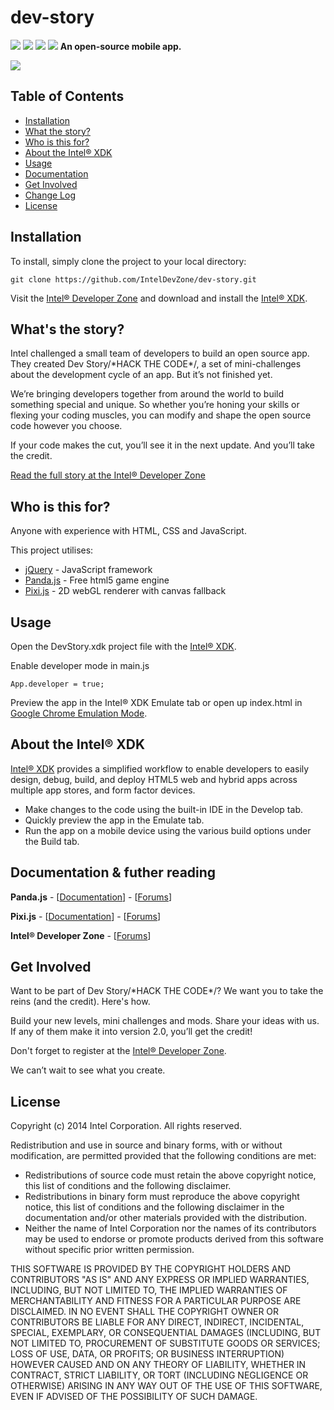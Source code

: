 dev-story
=========
![](https://github.com/IntelDevZone/dev-story/blob/master/creative/splash.jpg)
![](https://github.com/IntelDevZone/dev-story/blob/master/creative/screenshot1.jpg)
![](https://github.com/IntelDevZone/dev-story/blob/master/creative/screenshot2.jpg)
![](https://github.com/IntelDevZone/dev-story/blob/master/creative/screenshot3.jpg)
**An open-source mobile app.**

[![](https://github.com/IntelDevZone/dev-story/blob/master/creative/en_generic_rgb_wo_45.png)](https://play.google.com/store/apps/details?id=com.intel.hackthecode)

Table of Contents
-----------------  
- [Installation](#installation)
- [What the story?](#whats-the-story)
- [Who is this for?](#who-is-this-for)
- [About the Intel® XDK](#about-the-intel-xdk)
- [Usage](#usage)
- [Documentation](#documentation)
- [Get Involved](#get-involved)
- [Change Log](#change-log)
- [License](#license)

Installation
------------
To install, simply clone the project to your local directory:

	git clone https://github.com/IntelDevZone/dev-story.git

Visit the [Intel® Developer Zone](http://software.intel.com/) and download and install the [Intel® XDK](https://software.intel.com/en-us/html5/tools).

What's the story?
------------
Intel challenged a small team of developers to build an open source app. They created Dev Story/\*HACK THE CODE\*/, a set of mini-challenges about the development cycle of an app. But it’s not finished yet.

We’re bringing developers together from around the world to build something special and unique. So whether you’re honing your skills or flexing your coding muscles, you can modify and shape the open source code however you choose.

If your code makes the cut, you’ll see it in the next update. And you’ll take the credit.

[Read the full story at the Intel® Developer Zone](https://software.intel.com/en-us/android-devstory)

Who is this for?
------------
Anyone with experience with HTML, CSS and JavaScript.

This project utilises:

- [jQuery](http://jquery.com/) - JavaScript framework
- [Panda.js](http://www.pandajs.net/) - Free html5 game engine
- [Pixi.js](http://www.pixijs.com/) - 2D webGL renderer with canvas fallback

Usage
------------
Open the DevStory.xdk project file with the [Intel® XDK](https://software.intel.com/en-us/html5/tools).

Enable developer mode in main.js
	
	App.developer = true;

Preview the app in the Intel® XDK Emulate tab or open up index.html in [Google Chrome Emulation Mode](https://developer.chrome.com/devtools/docs/device-mode).

About the Intel® XDK
------------
[Intel® XDK](https://software.intel.com/en-us/html5/tools) provides a simplified workflow to enable developers to easily design, debug, build, and deploy HTML5 web and hybrid apps across multiple app stores, and form factor devices.

- Make changes to the code using the built-in IDE in the Develop tab.
- Quickly preview the app in the Emulate tab.
- Run the app on a mobile device using the various build options under the Build tab.

Documentation & futher reading
------------
**Panda.js** - [[Documentation](http://www.pandajs.net/docs/)] - [[Forums](http://www.html5gamedevs.com/forum/19-pandajs/)]

**Pixi.js** - [[Documentation](http://www.goodboydigital.com/pixijs/docs/)] - [[Forums](http://www.html5gamedevs.com/forum/15-pixijs/)]

**Intel® Developer Zone** - [[Forums](https://software.intel.com/en-us/forums/html5-application-development)]

<!--**Dev Story blog** - [[Read the full story]()]-->

Get Involved
------------
Want to be part of Dev Story/\*HACK THE CODE\*/? We want you to take the reins (and the credit). Here's how.

Build your new levels, mini challenges and mods. Share your ideas with us. If any of them make it into version 2.0, you’ll get the credit!

Don't forget to register at the [Intel® Developer Zone](http://software.intel.com/).

We can’t wait to see what you create.

<!--Change Log
------------

v1.0-->

License
------------

Copyright (c) 2014 Intel Corporation. All rights reserved.

Redistribution and use in source and binary forms, with or without
modification, are permitted provided that the following conditions are
met:

   * Redistributions of source code must retain the above copyright
notice, this list of conditions and the following disclaimer.
   * Redistributions in binary form must reproduce the above
copyright notice, this list of conditions and the following disclaimer
in the documentation and/or other materials provided with the
distribution.
   * Neither the name of Intel Corporation nor the names of its
contributors may be used to endorse or promote products derived from
this software without specific prior written permission.

THIS SOFTWARE IS PROVIDED BY THE COPYRIGHT HOLDERS AND CONTRIBUTORS
"AS IS" AND ANY EXPRESS OR IMPLIED WARRANTIES, INCLUDING, BUT NOT
LIMITED TO, THE IMPLIED WARRANTIES OF MERCHANTABILITY AND FITNESS FOR
A PARTICULAR PURPOSE ARE DISCLAIMED. IN NO EVENT SHALL THE COPYRIGHT
OWNER OR CONTRIBUTORS BE LIABLE FOR ANY DIRECT, INDIRECT, INCIDENTAL,
SPECIAL, EXEMPLARY, OR CONSEQUENTIAL DAMAGES (INCLUDING, BUT NOT
LIMITED TO, PROCUREMENT OF SUBSTITUTE GOODS OR SERVICES; LOSS OF USE,
DATA, OR PROFITS; OR BUSINESS INTERRUPTION) HOWEVER CAUSED AND ON ANY
THEORY OF LIABILITY, WHETHER IN CONTRACT, STRICT LIABILITY, OR TORT
(INCLUDING NEGLIGENCE OR OTHERWISE) ARISING IN ANY WAY OUT OF THE USE
OF THIS SOFTWARE, EVEN IF ADVISED OF THE POSSIBILITY OF SUCH DAMAGE.